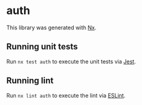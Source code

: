 # auth

This library was generated with [Nx](https://nx.dev).

## Running unit tests

Run `nx test auth` to execute the unit tests via [Jest](https://jestjs.io).

## Running lint

Run `nx lint auth` to execute the lint via [ESLint](https://eslint.org/).
